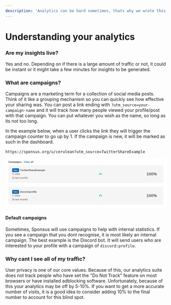 ```yaml
---
description: 'Analytics can be hard sometimes, thats why we wrote this guide to help you!'
---
```


# Understanding your analytics

### Are my insights live?

Yes and no. Depending on if there is a large amount of traffic or not, it could be instant or it might take a few minutes for insights to be generated.

### What are campaigns?

Campaigns are a marketing term for a collection of social media posts. Think of it like a grouping mechanism so you can quickly see how effective your sharing was. You can post a link ending with `?utm_source=your-campaign-name` and it will track how many people viewed your profile/post with that campaign. You can put whatever you wish as the name, so long as its not too long.

In the example below, when a user clicks the link they will trigger the campaign counter to go up by 1. If the campaign is new, it will be marked as such in the dashboard.

```text
https://sponsus.org/u/cerulean?utm_source=TwitterShareExample
```

![](../.gitbook/assets/8pdaodiudh.png)

#### Default campaigns

Sometimes, Sponsus will use campaigns to help with internal statistics. If you see a campaign that you dont recognise, it is most likely an internal campaign. The best example is the Discord bot. It will send users who are interested to your profile with a campaign of `discord:profile`.

### Why cant I see all of my traffic?

User privacy is one of our core values. Because of this, our analytics suite does not track people who have set the "Do Not Track" feature on most browsers or have installed adblocking software. Unfortunately, because of this your analytics may be off by 5-10%. If you want to get a more accurate number of visits, it is a good idea to consider adding 10% to the final number to account for this blind spot.

